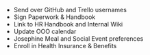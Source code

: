 - Send over GitHub and Trello usernames
- Sign Paperwork & Handbook
- Link to HR Handbook and Internal Wiki
- Update OOO calendar
- Josephine Meal and Social Event preferences
- Enroll in Health Insurance & Benefits
